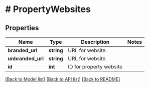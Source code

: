 # # PropertyWebsites

## Properties

Name | Type | Description | Notes
------------ | ------------- | ------------- | -------------
**branded_url** | **string** | URL for website. |
**unbranded_url** | **string** | URL for website. |
**id** | **int** | ID for property website |

[[Back to Model list]](../../README.md#models) [[Back to API list]](../../README.md#endpoints) [[Back to README]](../../README.md)
